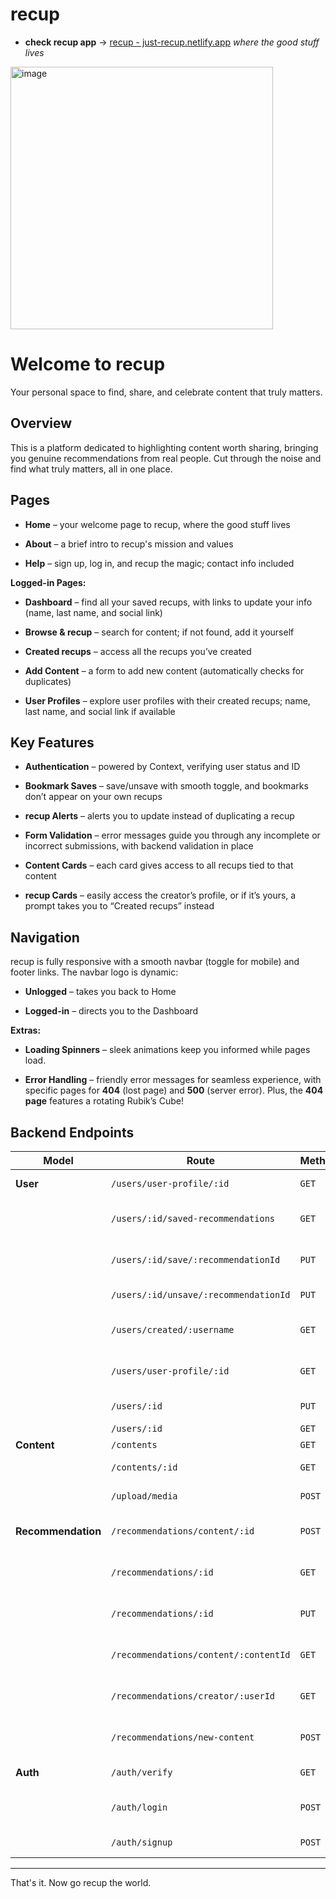 # recup 

*   **check recup app** → [recup - just-recup.netlify.app](https://just-recup.netlify.app/)
    *where the good stuff lives*

<img width="420" alt="image" src="https://github.com/user-attachments/assets/8eda20f4-a204-4f67-accd-b2548849c122">

**Welcome to recup**
=========

Your personal space to find, share, and celebrate content that truly matters.


**Overview**
------------

This is a platform dedicated to highlighting content worth sharing, bringing you genuine recommendations from real people. Cut through the noise and find what truly matters, all in one place.

**Pages**
---------

*   **Home** – your welcome page to recup, where the good stuff lives
    
*   **About** – a brief intro to recup's mission and values
    
*   **Help** – sign up, log in, and recup the magic; contact info included
    

**Logged-in Pages:**

*   **Dashboard** – find all your saved recups, with links to update your info (name, last name, and social link)
    
*   **Browse & recup** – search for content; if not found, add it yourself
    
*   **Created recups** – access all the recups you’ve created
    
*   **Add Content** – a form to add new content (automatically checks for duplicates)
    
*   **User Profiles** – explore user profiles with their created recups; name, last name, and social link if available
    

**Key Features**
----------------

*   **Authentication** – powered by Context, verifying user status and ID
    
*   **Bookmark Saves** – save/unsave with smooth toggle, and bookmarks don’t appear on your own recups
    
*   **recup Alerts** – alerts you to update instead of duplicating a recup
    
*   **Form Validation** – error messages guide you through any incomplete or incorrect submissions, with backend validation in place
    
*   **Content Cards** – each card gives access to all recups tied to that content
    
*   **recup Cards** – easily access the creator’s profile, or if it’s yours, a prompt takes you to “Created recups” instead
    

**Navigation**
--------------

recup is fully responsive with a smooth navbar (toggle for mobile) and footer links. The navbar logo is dynamic:

*   **Unlogged** – takes you back to Home
    
*   **Logged-in** – directs you to the Dashboard

**Extras:**

*   **Loading Spinners** – sleek animations keep you informed while pages load.
    
*   **Error Handling** – friendly error messages for seamless experience, with specific pages for **404** (lost page) and **500** (server error). Plus, the **404 page** features a rotating Rubik’s Cube!
    

**Backend Endpoints**
---------------------

|**Model**|**Route**|**Method**|**Description**|
|---|---|---|---|
|**User**|`/users/user-profile/:id`|`GET`|Fetch user profile data|
||`/users/:id/saved-recommendations`|`GET`|Get saved recommendations by user|
||`/users/:id/save/:recommendationId`|`PUT`|Save a recommendation for the user|
||`/users/:id/unsave/:recommendationId`|`PUT`|Unsave a recommendation|
||`/users/created/:username`|`GET`|Fetch user’s created recups by username|
||`/users/user-profile/:id`|`GET`|Get full profile data for the logged user|
||`/users/:id`|`PUT`|Update user profile data|
||`/users/:id`|`GET`|Fetch user profile|
|**Content**|`/contents`|`GET`|Fetch all content|
||`/contents/:id`|`GET`|Fetch details of specific content|
||`/upload/media`|`POST`|Upload media file via Cloudinary|
|**Recommendation**|`/recommendations/content/:id`|`POST`|Create a new recommendation for content|
||`/recommendations/:id`|`GET`|Fetch a single recommendation by ID|
||`/recommendations/:id`|`PUT`|Update an existing recommendation|
||`/recommendations/content/:contentId`|`GET`|Fetch all recommendations by content ID|
||`/recommendations/creator/:userId`|`GET`|Fetch all recommendations by the user|
||`/recommendations/new-content`|`POST`|Submit a new content and create a recup|
|**Auth**|`/auth/verify`|`GET`|Verify user’s authentication|
||`/auth/login`|`POST`|Login user and generate auth token|
||`/auth/signup`|`POST`|Sign up a new user|


---------------------


That's it. Now go recup the world.
